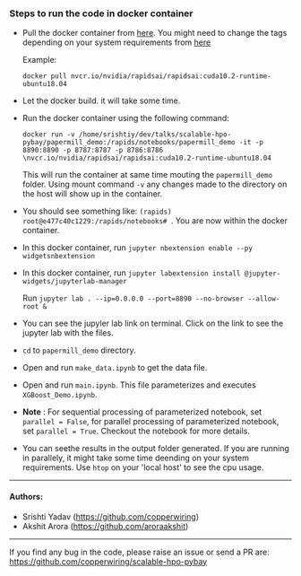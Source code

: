 ### Steps to run the code in docker container

- Pull the docker container from [here](https://ngc.nvidia.com/catalog/containers/nvidia:rapidsai:rapidsai). You might need to change the tags depending on your system requirements from [here](https://ngc.nvidia.com/catalog/containers/nvidia:rapidsai:rapidsai/tags)

    Example:

    `docker pull nvcr.io/nvidia/rapidsai/rapidsai:cuda10.2-runtime-ubuntu18.04`

- Let the docker build. it will take some time.
- Run the docker container using the following command:

    `docker run -v /home/srishtiy/dev/talks/scalable-hpo-pybay/papermill_demo:/rapids/notebooks/papermill_demo -it -p 8890:8890 -p 8787:8787 -p 8786:8786 \nvcr.io/nvidia/rapidsai/rapidsai:cuda10.2-runtime-ubuntu18.04`

    This will run the container at same time mouting the `papermill_demo` folder. Using mount command `-v` any changes made to the directory on the host will show up in the container.

- You should see something like: `(rapids) root@e477c40c1229:/rapids/notebooks# `. You are now within the docker container.

- In this docker container, run `jupyter nbextension enable --py widgetsnbextension`
- In this docker container, run `jupyter labextension install @jupyter-widgets/jupyterlab-manager`

    Run `jupyter lab . --ip=0.0.0.0 --port=8890 --no-browser --allow-root &`
- You can see the jupyler lab link on terminal. Click on the link to see the jupyter lab with the files.
- `cd` to `papermill_demo` directory.
- Open and run `make_data.ipynb` to get the data file.
- Open and run `main.ipynb`. This file parameterizes and executes `XGBoost_Demo.ipynb`. 
- **Note** : For sequential processing of parameterized notebook, set `parallel = False`, for parallel processing of parameterized notebook, set `parallel = True`. Checkout the notebook for more details.
- You can seethe results in the output folder generated. If you are running in parallely, it might take some time deending on your system requirements. Use `htop` on your 'local host' to see the cpu usage.


----
#### Authors: 
* Srishti Yadav (https://github.com/copperwiring)
* Akshit Arora (https://github.com/aroraakshit)

--------------

If you find any bug in the code, please raise an issue or send a PR are: https://github.com/copperwiring/scalable-hpo-pybay